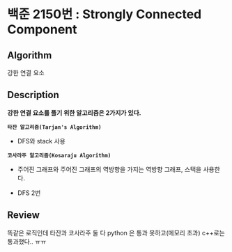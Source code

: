 # 백준 2150번 : Strongly Connected Component

## Algorithm

강한 연결 요소

## Description

**강한 연결 요소를 풀기 위한 알고리즘은 2가지가 있다.**

**`타잔 알고리즘(Tarjan's Algorithm)`**

+ DFS와 stack 사용 

**`코사라주 알고리즘(Kosaraju Algorithm)`**

+ 주어진 그래프와 주어진 그래프의 역방향을 가지는 역방향 그래프, 스택을 사용한다.

+ DFS 2번

## Review

똑같은 로직인데 타잔과 코사라주 둘 다 python 은 통과 못하고(메모리 초과) c++로는 통과했다.. ㅠㅠ 
